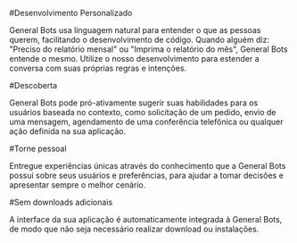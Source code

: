#Desenvolvimento Personalizado

General Bots usa linguagem natural para entender o que as pessoas querem, facilitando o desenvolvimento de código. Quando alguém diz: "Preciso do relatório mensal" ou "Imprima o relatório do mês", General Bots entende o mesmo. Utilize o nosso desenvolvimento para estender a conversa com suas próprias regras e intenções.

#Descoberta

General Bots pode pró-ativamente sugerir suas habilidades para os usuários baseada no contexto, como solicitação de um pedido, envio de uma mensagem, agendamento de uma conferência telefônica ou qualquer ação definida na sua aplicação.

#Torne pessoal

Entregue experiências únicas através do conhecimento que a General Bots possui sobre seus usuários e preferências, para ajudar a tomar decisões e apresentar sempre o melhor cenário.

#Sem downloads adicionais

A interface da sua aplicação é automaticamente integrada à General Bots, de modo que não seja necessário realizar download ou instalações.

